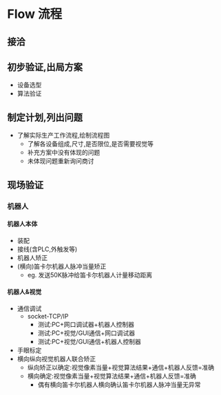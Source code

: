 # Flow 流程


## 接洽

## 初步验证,出局方案
- 设备选型
- 算法验证

## 制定计划,列出问题

- 了解实际生产工作流程,绘制流程图
  - 了解各设备组成,尺寸,是否限位,是否需要视觉等
  - 补充方案中没有体现的问题
  - 未体现问题重新询问商讨

## **现场验证**

### 机器人
#### 机器人本体
- 装配
- 接线(含PLC,外触发等)
- 机器人矫正
- (横向)笛卡尔机器人脉冲当量矫正
    - eg. 发送50K脉冲给笛卡尔机器人计量移动距离

#### 机器人&视觉
- 通信调试
  - socket-TCP/IP
    - 测试:PC+网口调试器+机器人控制器
    - 测试:PC+视觉/GUI通信+网口调试器
    - 测试:PC+视觉/GUI通信+机器人控制器
- 手眼标定
- 横向纵向视觉机器人联合矫正
  - 纵向矫正以确定:视觉像素当量+视觉算法结果+通信+机器人反馈=准确
  - 横向确定:视觉像素当量+视觉算法结果+通信+机器人反馈=准确
    - 偶有横向笛卡尔机器人横向确认笛卡尔机器人脉冲当量无异常